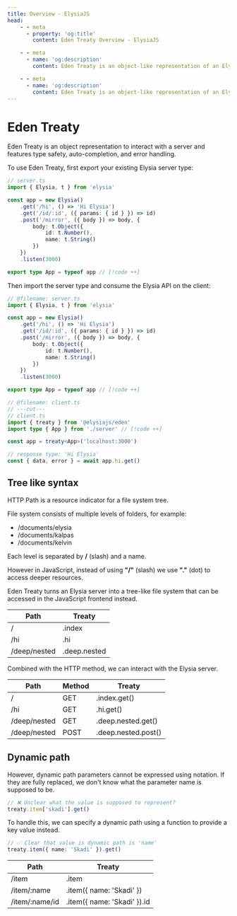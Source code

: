 ```yaml
---
title: Overview - ElysiaJS
head:
    - - meta
      - property: 'og:title'
        content: Eden Treaty Overview - ElysiaJS

    - - meta
      - name: 'og:description'
        content: Eden Treaty is an object-like representation of an Elysia server, providing end-to-end type safety and a significantly improved developer experience. With Eden, we can fetch an API from Elysia server fully type-safe without code generation.

    - - meta
      - name: 'og:description'
        content: Eden Treaty is an object-like representation of an Elysia server, providing end-to-end type safety and a significantly improved developer experience. With Eden, we can fetch an API from Elysia server fully type-safe without code generation.
---
```


# Eden Treaty

Eden Treaty is an object representation to interact with a server and features type safety, auto-completion, and error handling.

To use Eden Treaty, first export your existing Elysia server type:

```typescript twoslash
// server.ts
import { Elysia, t } from 'elysia'

const app = new Elysia()
    .get('/hi', () => 'Hi Elysia')
    .get('/id/:id', ({ params: { id } }) => id)
    .post('/mirror', ({ body }) => body, {
        body: t.Object({
            id: t.Number(),
            name: t.String()
        })
    })
    .listen(3000)

export type App = typeof app // [!code ++]
```

Then import the server type and consume the Elysia API on the client:

```typescript twoslash
// @filename: server.ts
import { Elysia, t } from 'elysia'

const app = new Elysia()
    .get('/hi', () => 'Hi Elysia')
    .get('/id/:id', ({ params: { id } }) => id)
    .post('/mirror', ({ body }) => body, {
        body: t.Object({
            id: t.Number(),
            name: t.String()
        })
    })
    .listen(3000)

export type App = typeof app // [!code ++]

// @filename: client.ts
// ---cut---
// client.ts
import { treaty } from '@elysiajs/eden'
import type { App } from './server' // [!code ++]

const app = treaty<App>('localhost:3000')

// response type: 'Hi Elysia'
const { data, error } = await app.hi.get()
```

## Tree like syntax

HTTP Path is a resource indicator for a file system tree.

File system consists of multiple levels of folders, for example:

-   /documents/elysia
-   /documents/kalpas
-   /documents/kelvin

Each level is separated by **/** (slash) and a name.

However in JavaScript, instead of using **"/"** (slash) we use **"."** (dot) to access deeper resources.

Eden Treaty turns an Elysia server into a tree-like file system that can be accessed in the JavaScript frontend instead.

| Path         | Treaty       |
| ------------ | ------------ |
| /            | .index       |
| /hi          | .hi          |
| /deep/nested | .deep.nested |

Combined with the HTTP method, we can interact with the Elysia server.

| Path         | Method | Treaty              |
| ------------ | ------ | ------------------- |
| /            | GET    | .index.get()        |
| /hi          | GET    | .hi.get()           |
| /deep/nested | GET    | .deep.nested.get()  |
| /deep/nested | POST   | .deep.nested.post() |

## Dynamic path

However, dynamic path parameters cannot be expressed using notation. If they are fully replaced, we don't know what the parameter name is supposed to be.

```typescript
// ❌ Unclear what the value is supposed to represent?
treaty.item['skadi'].get()
```

To handle this, we can specify a dynamic path using a function to provide a key value instead.

```typescript
// ✅ Clear that value is dynamic path is 'name'
treaty.item({ name: 'Skadi' }).get()
```

| Path            | Treaty                           |
| --------------- | -------------------------------- |
| /item           | .item                            |
| /item/:name     | .item({ name: 'Skadi' })         |
| /item/:name/id  | .item({ name: 'Skadi' }).id      |
